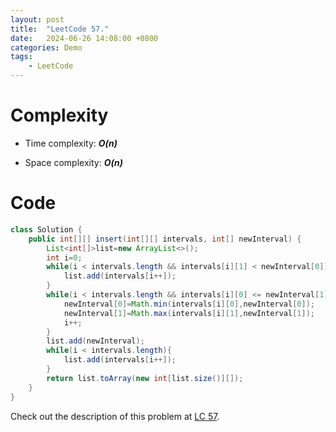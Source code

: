 ```yaml
---
layout: post
title:  "LeetCode 57."
date:   2024-06-26 14:08:00 +0800
categories: Demo
tags: 
    - LeetCode
---
```


# Complexity
- Time complexity: ***O(n)***

- Space complexity: ***O(n)***

# Code
```java
class Solution {
    public int[][] insert(int[][] intervals, int[] newInterval) {
        List<int[]>list=new ArrayList<>();
        int i=0;
        while(i < intervals.length && intervals[i][1] < newInterval[0]){
            list.add(intervals[i++]);
        }
        while(i < intervals.length && intervals[i][0] <= newInterval[1]){
            newInterval[0]=Math.min(intervals[i][0],newInterval[0]);
            newInterval[1]=Math.max(intervals[i][1],newInterval[1]);
            i++;
        }
        list.add(newInterval);
        while(i < intervals.length){
            list.add(intervals[i++]);
        }
        return list.toArray(new int[list.size()][]);
    }
}
```

Check out the description of this problem at [LC 57][LC-57].

[LC-57]: https://leetcode.com/problems/insert-interval/description

